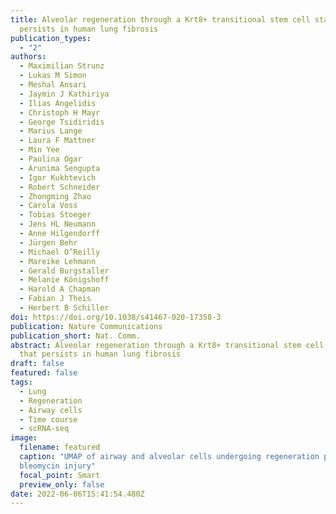 ```yaml
---
title: Alveolar regeneration through a Krt8+ transitional stem cell state that
  persists in human lung fibrosis
publication_types:
  - "2"
authors:
  - Maximilian Strunz
  - Lukas M Simon
  - Meshal Ansari
  - Jaymin J Kathiriya
  - Ilias Angelidis
  - Christoph H Mayr
  - George Tsidiridis
  - Marius Lange
  - Laura F Mattner
  - Min Yee
  - Paulina Ogar
  - Arunima Sengupta
  - Igor Kukhtevich
  - Robert Schneider
  - Zhongming Zhao
  - Carola Voss
  - Tobias Stoeger
  - Jens HL Neumann
  - Anne Hilgendorff
  - Jürgen Behr
  - Michael O’Reilly
  - Mareike Lehmann
  - Gerald Burgstaller
  - Melanie Königshoff
  - Harold A Chapman
  - Fabian J Theis
  - Herbert B Schiller
doi: https://doi.org/10.1038/s41467-020-17358-3
publication: Nature Communications
publication_short: Nat. Comm.
abstract: Alveolar regeneration through a Krt8+ transitional stem cell state
  that persists in human lung fibrosis
draft: false
featured: false
tags:
  - Lung
  - Regeneration
  - Airway cells
  - Time course
  - scRNA-seq
image:
  filename: featured
  caption: "UMAP of airway and alveolar cells undergoing regeneration past
  bleomycin injury"
  focal_point: Smart
  preview_only: false
date: 2022-06-06T15:41:54.480Z
---
```

